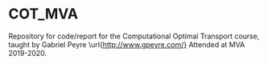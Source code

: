 # COT_MVA
Repository for code/report for the Computational Optimal Transport course, taught by Gabriel Peyre \url{http://www.gpeyre.com/}
Attended at MVA 2019-2020.
